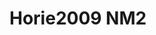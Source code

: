 # Horie2009 NM2
<a name="material" />
<script type="application/ld+json">

  {
    "@context": "https://schema.org/",
    "@type": "ChemicalSubstance",
    "http://purl.org/dc/terms/conformsTo":
      {
        "@type": "CreativeWork",
        "@id": "https://bioschemas.org/profiles/ChemicalSubstance/0.4-RELEASE/"
      },
    "@id": "https://egonw.github.io/nanowiki/nanowiki179.html#material",
    "name": "Horie2009 NM2",
    "sameAs: "http://127.0.0.1/mediawiki/index.php/Special:URIResolver/Horie2009_NM2"
  }
</script>

